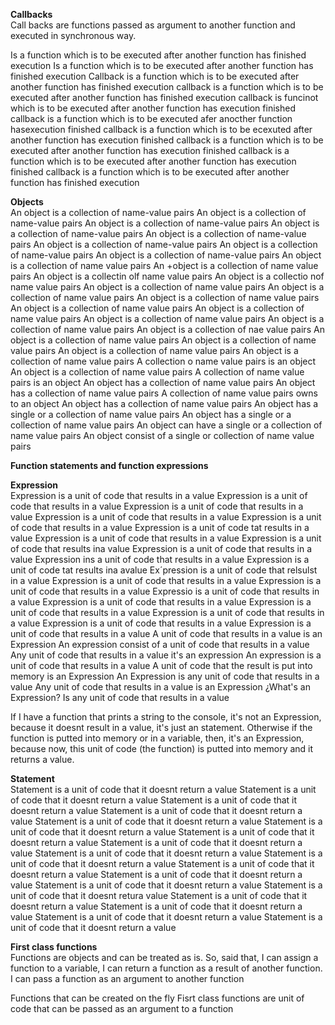 
**Callbacks** <br>
Call backs are functions passed as argument to another function and executed in
synchronous way.

Is a function which is to be executed after another function has finished execution
Is a function which is to be executed after another function has finished execution
Callback is a function which is to be executed after another function has finished execution
callback is a function which is to be executed after another function has finished execution
callback is funcinot which is to be executed after another function has execution finished
callback is a function which is to be executed afer anocther function hasexecution finished
callback is a function which is to be ecexuted after another function has execution finished
callback is a function which is to be executed after another function has execution finished
callback is a function which is to be executed after another function has execution finished
callback is a function which is to be executed after another function has finished execution


**Objects**<br>
An object is a collection of name-value pairs
An object is a collection of name-value pairs
An object is a collection of name-value pairs
An object is a collection of name-value pairs
An object is a collection of name-value pairs
An object is a collection of name-value pairs
An object is a collection of name-value pairs
An object is a collection of name-value pairs
An object is a collection of name value pairs
An +object is a collection of name value pairs
An object is a collectin olf name value pairs
An object is a collectio nof name value pairs
An object is a collection of name value pairs
An object is a collection of name value pairs
An object is a collection of name value pairs
An object is a collection of name value pairs
An object is a collection of name value pairs
An object is a collection of name value pairs
An object is a collection of name value pairs
An object is a collection of nae value pairs
An object is a collection of name value pairs
An object is a collection of name value pairs
An object is a collection of name value pairs
An object is a collection of name value pairs
A collection o name value pairs is an object
An object is a collection of name value pairs
A collection of name value pairs is an object
An object has a collection of name value pairs
An object has a collection of name value pairs
A collection of name value pairs owns to an object
An object has a collection of name value pairs
An object has a single or a collection of name value pairs
An object has a single or a collection of name value pairs
An object can have a single or a collection of name value pairs
An object consist of a single or collection of name value pairs

**Function statements and function expressions**

**Expression**<br>
Expression is a unit of code that results in a value
Expression is a unit of code that results in a value
Expression is a unit of code that results in a value
Expression is a unit of code that results in a value
Expression is a unit of code that results in a value
Expression is a unit of code tat results in a value
Expression is a unit of code that results in a value
Expression is a unit of code that results ina value
Expression is a unit of code that results in a value
Expression ins a unit of code that results in a value
Expression is a unit of code tat results ina  avalue
Ex´pression is a unit of code that relsulst in a value
Expression is a unit of code that results in a value
Expression is a unit of code that results in a value
Expressio is a unit of code that results in a value
Expression is a unit of code that results in a value
Expression is a unit of code that results in a value
Expression is a unit of code that results in a value
Expression is a unit of code that results in a value
Expression is a unit of code that results in a value
A unit of code that results in a value is an Expression
An expression consist of a unit of code that results in a value
Any unit of code that results in a value it's an expression
An expression is a unit of code that results in a value
A unit of code that the result is put into memory is an Expression
An Expression is any unit of code that results in a value
Any unit of code that results in a value is an Expression
¿What's an Expression? Is any unit of code that results in a value

If I have a function that prints a string to the console, it's not an Expression,
because it doesnt result in a value, it's just an statement. Otherwise if the function
is putted into memory or in a variable, then, it's an Expression, because now, this unit of code (the function) is putted into memory and it returns a value.

**Statement**<br>
Statement is a unit of code that it doesnt return a value
Statement is a unit of code that it doesnt return a value
Statement is a unit of code that it doesnt return a value
Statement is a unit of code that it doesnt return a value
Statement is a unit of code that it doesnt return a value
Statement is a unit of code that it doesnt return a value
Statement is a  unit of code that it doesnt return a  value
Statement is a unit of code that it doesnt return a value
Statement is a unit of code that it doesnt return a value
Statement is a unit of code that it doesnt return a value
Statement is a unit of code that it doesnt return a value
Statement is a unit of code that it doesnt return a value
Statement is a unit of code that it doesnt return a value
Statement is a unit of code that it doesnt retura value
Statement is a unit of code that it doesnt return a value
Statement is a unit of code that it doesnt return a value
Statement is a unit of code that it doesnt return a value
Statement is a unit of code that it doesnt return a value

**First class functions**<br>
Functions are objects and can be treated as is. So, said that,
I can assign a function to a variable, I can return a function as a result of another function. I can pass a function as an argument to another function

Functions that can be created on the fly
Fisrt class functions are unit of code that can be passed as an argument to a function